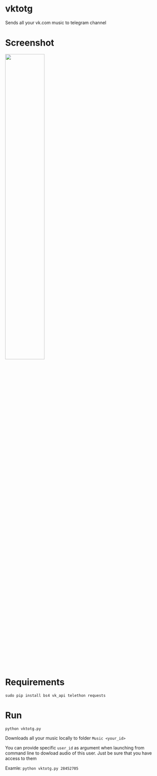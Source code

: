 # vktotg
Sends all your vk.com music to telegram channel

# Screenshot
<img src="https://pp.userapi.com/c840120/v840120186/389f0/fzL77Diyu3o.jpg" width="50%" height="50%">

# Requirements

`sudo pip install bs4 vk_api telethon requests`

# Run

`python vktotg.py`

Downloads all your music locally to folder `Music <your_id>`

You can provide specific `user_id` as argument when launching from command line to dowload audio of this user. Just be sure that you have access to them

Examle:
 `python vktotg.py 28452705`
